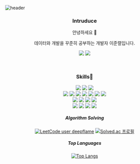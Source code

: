![header](https://capsule-render.vercel.app/api?type=waving&color=31A8FF&fontColor=FFFFFF&height=200&section=header&text=Go%20for%20it!&fontAlign=25&fontAlignY=40)

<div align=center>

### Intruduce
안녕하세요 🙌   

데이터와 개발을 꾸준히 공부하는 개발자 이준렬입니다.   

<a href="https://deep-flame.tistory.com/" target="_blank"><img src="https://img.shields.io/badge/Blog-121D33?style=flat&logo=Blogger&logoColor=white"/></a>
<a href="https://www.linkedin.com/in/deep-flame/" target="_blank"><img src="https://img.shields.io/badge/LinkedIn-0A66C2?style=flat&logo=LinkedIn&logoColor=white"/></a>

<br/>

### Skills💪
<img src="https://img.shields.io/badge/Python-3776AB?style=flat&logo=Python&logoColor=white">
<img src="https://img.shields.io/badge/-C%23-00599C?style=flat&logo=Csharp&logoColor=white">
<img src="https://img.shields.io/badge/Scala-DC322F?style=flat&logo=Scala&logoColor=white">  
<br/>
<img src="https://img.shields.io/badge/MySQL-4479A1?style=flat&logo=MySQL&logoColor=white">
<img src="https://img.shields.io/badge/PostgreSQL-4169E1?style=flat&logo=PostgreSQL&logoColor=white">
<img src="https://img.shields.io/badge/MongoDB-47A248?style=flat&logo=MongoDB&logoColor=white">
<img src="https://img.shields.io/badge/Hadoop-66CCFF?style=flat&logo=ApacheHadoop&logoColor=white">
<img src="https://img.shields.io/badge/Spark-E53525?style=flat&logo=ApacheSpark&logoColor=white">
<img src="https://img.shields.io/badge/Hive-FDEE21?style=flat&logo=ApacheHive&logoColor=white">
<img src="https://img.shields.io/badge/Airflow-017CEE?style=flat&logo=ApacheAirflow&logoColor=white">
<br/>
<img src="https://img.shields.io/badge/Jupyter-F37626?style=flat&logo=Jupyter&logoColor=white">
<img src="https://img.shields.io/badge/TensorFlow-FF6F00?style=flat&logo=TensorFlow&logoColor=white">
<img src="https://img.shields.io/badge/Keras-D00000?style=flat&logo=Keras&logoColor=white">
<img src="https://img.shields.io/badge/R-276DC3?style=flat&logo=R&logoColor=white">
<br/>
<img src="https://img.shields.io/badge/AWS-232F3E?style=flat&logo=AmazonAWS&logoColor=white">
<img src="https://img.shields.io/badge/GCP-4285F4?style=flat&logo=GoogleCloud&logoColor=white">
<img src="https://img.shields.io/badge/Git-F05032?style=flat&logo=Git&logoColor=white">
<img src="https://img.shields.io/badge/GitHub-181717?style=flat&logo=GitHub&logoColor=white">

##### Algorithm Solving
[![LeetCode user deepflame](https://img.shields.io/badge/dynamic/json?style=for-the-badge&labelColor=black&color=%23ffa116&label=Solved&query=solved&url=https%3A%2F%2Fleetcode-badge.vercel.app%2Fapi%2Fusers%2Fdeepflame&logo=leetcode&logoColor=yellow)](https://leetcode.com/deepflame/)
[![Solved.ac
프로필](http://mazassumnida.wtf/api/mini/generate_badge?boj=wnsfuf0121)](https://solved.ac/wnsfuf0121)

  
##### Top Languages
  
[![Top Langs](https://github-readme-stats.vercel.app/api/top-langs/?username=DeepFlame-JR&layout=compact&theme=dracula)](https://github.com/metleeha)
  
</div>




